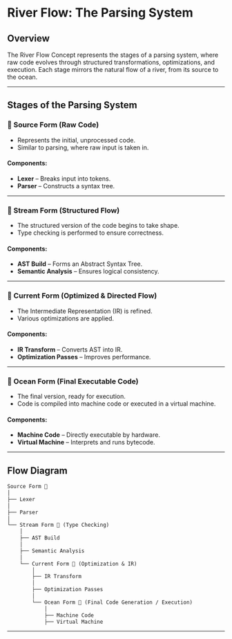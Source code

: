# River Flow: The Parsing System

## Overview
The River Flow Concept represents the stages of a parsing system, where raw code evolves through structured transformations, optimizations, and execution. Each stage mirrors the natural flow of a river, from its source to the ocean.

---

## Stages of the Parsing System

### 🌊 Source Form (Raw Code)
- Represents the initial, unprocessed code.
- Similar to parsing, where raw input is taken in.

#### Components:
- **Lexer** – Breaks input into tokens.
- **Parser** – Constructs a syntax tree.

---

### 🌊 Stream Form (Structured Flow)
- The structured version of the code begins to take shape.
- Type checking is performed to ensure correctness.

#### Components:
- **AST Build** – Forms an Abstract Syntax Tree.
- **Semantic Analysis** – Ensures logical consistency.

---

### 🌊 Current Form (Optimized & Directed Flow)
- The Intermediate Representation (IR) is refined.
- Various optimizations are applied.

#### Components:
- **IR Transform** – Converts AST into IR.
- **Optimization Passes** – Improves performance.

---

### 🌊 Ocean Form (Final Executable Code)
- The final version, ready for execution.
- Code is compiled into machine code or executed in a virtual machine.

#### Components:
- **Machine Code** – Directly executable by hardware.
- **Virtual Machine** – Interprets and runs bytecode.

---

## Flow Diagram
```markdown
Source Form 🌊
│
├── Lexer
│
├── Parser
│
└── Stream Form 🌊 (Type Checking)
    │
    ├── AST Build
    │
    ├── Semantic Analysis
    │
    └── Current Form 🌊 (Optimization & IR)
        │
        ├── IR Transform
        │
        ├── Optimization Passes
        │
        └── Ocean Form 🌊 (Final Code Generation / Execution)
            │
            ├── Machine Code
            ├── Virtual Machine
```
---